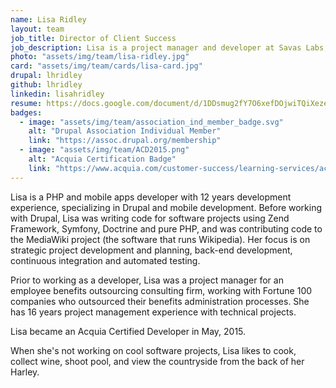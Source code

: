 ```yaml
---
name: Lisa Ridley
layout: team
job_title: Director of Client Success
job_description: Lisa is a project manager and developer at Savas Labs, focused on client satisfaction and project success.
photo: "assets/img/team/lisa-ridley.jpg"
card: "assets/img/team/cards/lisa-card.jpg"
drupal: lhridley
github: lhridley
linkedin: lisahridley
resume: https://docs.google.com/document/d/1DDsmug2fY7O6xefDOjwiTQiXeze4tPRoQxVw66nm0ac/pub
badges:
  - image: "assets/img/team/association_ind_member_badge.svg"
    alt: "Drupal Association Individual Member"
    link: "https://assoc.drupal.org/membership"
  - image: "assets/img/team/ACD2015.png"
    alt: "Acquia Certification Badge"
    link: "https://www.acquia.com/customer-success/learning-services/acquia-certification-program-overview"
---
```

Lisa is a PHP and mobile apps developer with 12 years development experience, specializing in Drupal and mobile development. Before working with Drupal, Lisa was writing code for software projects using Zend Framework, Symfony, Doctrine and pure PHP, and was contributing code to the MediaWiki project (the software that runs Wikipedia).  Her focus is on strategic project development and planning, back-end development, continuous integration and automated testing.

Prior to working as a developer, Lisa was a project manager for an employee benefits outsourcing consulting firm, working with Fortune 100 companies who outsourced their benefits administration processes. She has 16 years project management experience with technical projects.

Lisa became an Acquia Certified Developer in May, 2015.

When she's not working on cool software projects, Lisa likes to cook, collect wine, shoot pool, and view the countryside from the back of her Harley.
